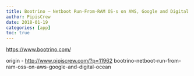 ```yaml
---
title: Bootrino – Netboot Run-From-RAM OS-s on AWS, Google and Digital Ocean
author: PipisCrew
date: 2018-01-19
categories: [app]
toc: true
---
```


https://www.bootrino.com/

origin - http://www.pipiscrew.com/?p=11962 bootrino-netboot-run-from-ram-oss-on-aws-google-and-digital-ocean